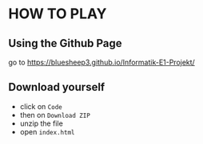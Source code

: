 # HOW TO PLAY

## Using the Github Page

go to https://bluesheep3.github.io/Informatik-E1-Projekt/

## Download yourself

- click on `Code`
- then on `Download ZIP`
- unzip the file
- open `index.html`